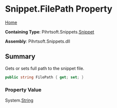 # Snippet\.FilePath Property

[Home](../../../../README.md)

**Containing Type**: Pihrtsoft\.Snippets\.[Snippet](../README.md)

**Assembly**: Pihrtsoft\.Snippets\.dll

## Summary

Gets or sets full path to the snippet file\.

```csharp
public string FilePath { get; set; }
```

### Property Value

System\.[String](https://docs.microsoft.com/en-us/dotnet/api/system.string)

